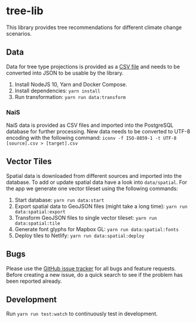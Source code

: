 # tree-lib

This library provides tree recommendations for different climate change scenarios.

## Data

Data for tree type projections is provided as a [CSV file](./data/projections.csv) and needs to be converted into JSON to be usable by the library.

1. Install NodeJS 10, Yarn and Docker Compose.
2. Install dependencies: `yarn install`
3. Run transformation: `yarn run data:transform`

### NaiS

NaiS data is provided as CSV files and imported into the PostgreSQL database for further processing. New data needs to be converted to UTF-8 encoding with the following command: `iconv -f ISO-8859-1 -t UTF-8 [source].csv > [target].csv`

## Vector Tiles

Spatial data is downloaded from different sources and imported into the database. To add or update spatial data have a look into `data/spatial`. For the app we generate one vector tileset using the following commands:

1. Start database: `yarn run data:start`
2. Export spatial data to GeoJSON files (might take a long time): `yarn run data:spatial:export`
3. Transform GeoJSON files to single vector tileset: `yarn run data:spatial:tile`
4. Generate font glyphs for Mapbox GL: `yarn run data:spatial:fonts`
5. Deploy tiles to Netlify: `yarn run data:spatial:deploy`

## Bugs

Please use the [GitHub issue tracker](https://github.com/geops/tree-lib/issues) for all bugs and feature requests. Before creating a new issue, do a quick search to see if the problem has been reported already.

## Development

Run `yarn run test:watch` to continuously test in development.
